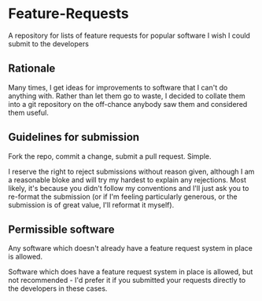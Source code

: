 # Feature-Requests

A repository for lists of feature requests for popular software I wish I could submit to the developers

## Rationale

Many times, I get ideas for improvements to software that I can't do anything with.  Rather than let them go to waste, I decided to collate them into a git repository on the off-chance anybody saw them and considered them useful.

## Guidelines for submission

Fork the repo, commit a change, submit a pull request.  Simple.

I reserve the right to reject submissions without reason given, although I am a reasonable bloke and will try my hardest to explain any rejections.  Most likely, it's because you didn't follow my conventions and I'll just ask you to re-format the submission (or if I'm feeling particularly generous, or the submission is of great value, I'll reformat it myself).

## Permissible software

Any software which doesn't already have a feature request system in place is allowed.

Software which does have a feature request system in place is allowed, but not recommended - I'd prefer it if you submitted your requests directly to the developers in these cases.